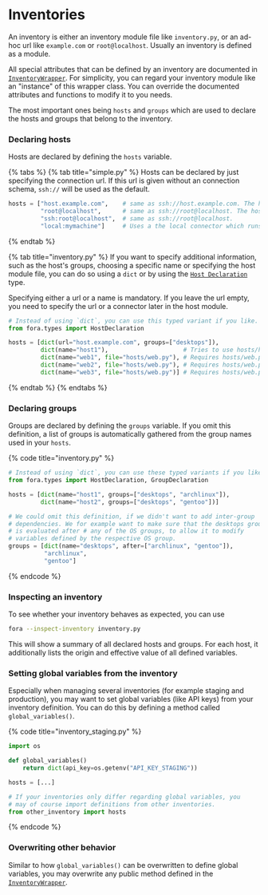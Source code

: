# Inventories

An inventory is either an inventory module file like `inventory.py`, or an ad-hoc url like `example.com` or `root@localhost`. Usually an inventory is defined as a module.

All special attributes that can be defined by an inventory are documented in [`InventoryWrapper`](../writing-deploys/TODO/). For simplicity, you can regard your inventory module like an "instance" of this wrapper class. You can override the documented attributes and functions to modify it to you needs.

The most important ones being `hosts` and `groups` which are used to declare the hosts and groups that belong to the inventory.

### Declaring hosts

Hosts are declared by defining the `hosts` variable.

{% tabs %}
{% tab title="simple.py" %}
Hosts can be declared by just specifying the connection url. If this url is given without an connection schema, `ssh://` will be used as the default.

```python
hosts = ["host.example.com",    # same as ssh://host.example.com. The host's name will be deduced as `host.example.com`
         "root@localhost",      # same as ssh://root@localhost. The hosts' name will be deduced as `localhost`
         "ssh:root@localhost",  # same as ssh://root@localhost.
         "local:mymachine"]     # Uses a the local connector which runs on the current machine as the user executing fora.
```
{% endtab %}

{% tab title="inventory.py" %}
If you want to specify additional information, such as the host's groups, choosing a specific name or specifying the host module file, you can do so using a `dict` or by using the [`Host Declaration`](../writing-deploys/TODO/) type.

Specifying either a url or a name is mandatory. If you leave the url empty, you need to specify the url or a connector later in the host module.

```python
# Instead of using `dict`, you can use this typed variant if you like.
from fora.types import HostDeclaration

hosts = [dict(url="host.example.com", groups=["desktops"]),
         dict(name="host1"),                     # Tries to use hosts/host1.py if it exists.
         dict(name="web1", file="hosts/web.py"), # Requires hosts/web.py
         dict(name="web2", file="hosts/web.py"), # Requires hosts/web.py
         dict(name="web3", file="hosts/web.py")] # Requires hosts/web.py
```
{% endtab %}
{% endtabs %}

### Declaring groups

Groups are declared by defining the `groups` variable. If you omit this definition, a list of groups is automatically gathered from the group names used in your `hosts`.

{% code title="inventory.py" %}
```python
# Instead of using `dict`, you can use these typed variants if you like.
from fora.types import HostDeclaration, GroupDeclaration

hosts = [dict(name="host1", groups=["desktops", "archlinux"]),
         dict(name="host2", groups=["desktops", "gentoo"])]

# We could omit this definition, if we didn't want to add inter-group
# dependencies. We for example want to make sure that the desktops group
# is evaluated after # any of the OS groups, to allow it to modify
# variables defined by the respective OS group.
groups = [dict(name="desktops", after=["archlinux", "gentoo"]),
          "archlinux",
          "gentoo"]
```
{% endcode %}

### Inspecting an inventory

To see whether your inventory behaves as expected, you can use

```bash
fora --inspect-inventory inventory.py
```

This will show a summary of all declared hosts and groups. For each host, it additionally lists the origin and effective value of all defined variables.

### Setting global variables from the inventory

Especially when managing several inventories (for example staging and production), you may want to set global variables (like API keys) from your inventory definition. You can do this by defining a method called `global_variables()`.

{% code title="inventory_staging.py" %}
```python
import os

def global_variables()
    return dict(api_key=os.getenv("API_KEY_STAGING"))

hosts = [...]

# If your inventories only differ regarding global variables, you
# may of course import definitions from other inventories.
from other_inventory import hosts
```
{% endcode %}

### Overwriting other behavior

Similar to how `global_variables()` can be overwritten to define global variables, you may overwrite any public method defined in the [`InventoryWrapper`](../writing-deploys/TODO/).

